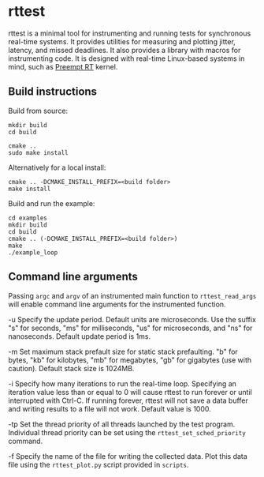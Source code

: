 # rttest

rttest is a minimal tool for instrumenting and running tests for synchronous real-time systems.
It provides utilities for measuring and plotting jitter, latency, and missed deadlines.
It also provides a library with macros for instrumenting code.
It is designed with real-time Linux-based systems in mind, such as [Preempt RT](https://wiki.linuxfoundation.org/realtime) kernel.

## Build instructions
Build from source:

```
mkdir build
cd build

cmake ..
sudo make install
```

Alternatively for a local install:

```
cmake .. -DCMAKE_INSTALL_PREFIX=<build folder>
make install
```

Build and run the example:

```
cd examples
mkdir build
cd build
cmake .. (-DCMAKE_INSTALL_PREFIX=<build folder>)
make
./example_loop
```

## Command line arguments

Passing `argc` and `argv` of an instrumented main function to `rttest_read_args` will enable command line arguments for the instrumented function.

-u Specify the update period.
Default units are microseconds.
Use the suffix "s" for seconds, "ms" for milliseconds, "us" for microseconds, and "ns" for nanoseconds.
Default update period is 1ms.

-m Set maximum stack prefault size for static stack prefaulting.
"b" for bytes, "kb" for kilobytes, "mb" for megabytes, "gb" for gigabytes (use with caution).
Default stack size is 1024MB.

-i Specify how many iterations to run the real-time loop.
Specifying an iteration value less than or equal to 0 will cause rttest to run forever or until interrupted with Ctrl-C.
If running forever, rttest will not save a data buffer and writing results to a file will not work.
Default value is 1000.

-tp Set the thread priority of all threads launched by the test program.
Individual thread priority can be set using the `rttest_set_sched_priority` command.

-f Specify the name of the file for writing the collected data. Plot this data file using the `rttest_plot.py` script provided in `scripts`.
